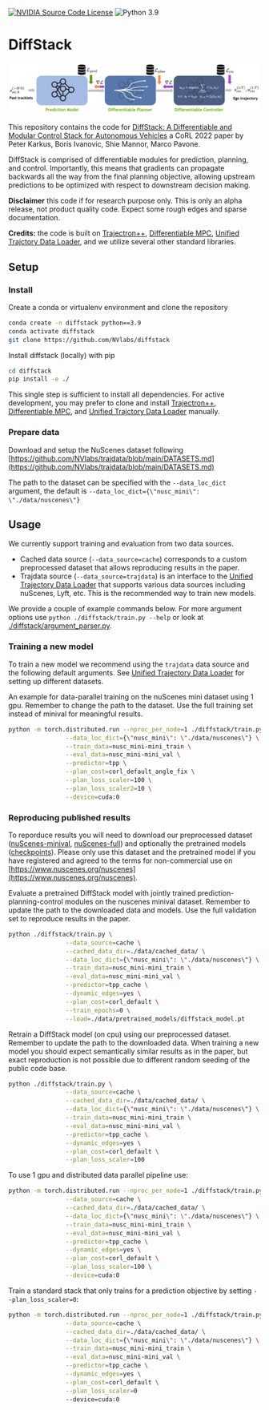 [![NVIDIA Source Code License](https://img.shields.io/badge/license-NSCL-blue.svg)](https://github.com/NVlabs/diffstack/blob/main/LICENSE.txt)
![Python 3.9](https://img.shields.io/badge/python-3.9-green.svg)

# DiffStack

![drawing](diffstack_modules.png)

This repository contains the code for [DiffStack: A Differentiable and Modular Control Stack for Autonomous Vehicles](https://openreview.net/forum?id=teEnA3L4aRe) a CoRL 2022 paper by Peter Karkus, Boris Ivanovic, Shie Mannor, Marco Pavone.

DiffStack is comprised of differentiable modules for prediction, planning, and control.
Importantly, this means that gradients can propagate backwards all the way from the final planning
objective, allowing upstream predictions to be optimized with respect to downstream decision making.

**Disclaimer** this code if for research purpose only. This is only an alpha release, not product quality code. Expect some rough edges and sparse documentation.

**Credits:** the code is built on [Trajectron++](https://github.com/StanfordASL/Trajectron-plus-plu), [Differentiable MPC](https://github.com/locuslab/mpc.pytorch), [Unified Trajctory Data Loader](https://github.com/NVlabs/trajdata), and we utilize several other standard libraries.

## Setup

### Install

Create a conda or virtualenv environment and clone the repository

```bash
conda create -n diffstack python==3.9
conda activate diffstack
git clone https://github.com/NVlabs/diffstack
```

Install diffstack (locally) with pip

```bash
cd diffstack
pip install -e ./
```

This single step is sufficient to install all dependencies. For active development, you may prefer to clone and install [Trajectron++](https://github.com/StanfordASL/Trajectron-plus-plu), [Differentiable MPC](https://github.com/locuslab/mpc.pytorch), and [Unified Trajctory Data Loader](https://github.com/NVlabs/trajdata) manually.


### Prepare data

Download and setup the NuScenes dataset following [https://github.com/NVlabs/trajdata/blob/main/DATASETS.md](https://github.com/NVlabs/trajdata/blob/main/DATASETS.md)

The path to the dataset can be specified with the `--data_loc_dict` argument, the default is `--data_loc_dict={\"nusc_mini\": \"./data/nuscenes\"}`

## Usage

We currently support training and evaluation from two data sources.

- Cached data source (`--data_source=cache`) corresponds to a custom preprocessed dataset that allows reproducing results in the paper.
- Trajdata source (`--data_source=trajdata`) is an interface to the [Unified Trajectory Data Loader](https://github.com/NVlabs/trajdata) that supports various data sources including nuScenes, Lyft, etc. This is the recommended way to train new models.

We provide a couple of example commands below. For more argument options use `python ./diffstack/train.py --help` or look at [./diffstack/argument_parser.py](diffstack/argument_parser.py).


### Training a new model

To train a new model we recommend using the `trajdata` data source and the following default arguments. See [Unified Trajectory Data Loader](https://github.com/NVlabs/trajdata) for setting up different datasets.

An example for data-parallel training on the nuScenes mini dataset using 1 gpu. Remember to change the path to the dataset. Use the full training set instead of minival for meaningful results.

```bash
python -m torch.distributed.run --nproc_per_node=1 ./diffstack/train.py \
                --data_loc_dict={\"nusc_mini\": \"./data/nuscenes\"} \
                --train_data=nusc_mini-mini_train \
                --eval_data=nusc_mini-mini_val \
                --predictor=tpp \
                --plan_cost=corl_default_angle_fix \
                --plan_loss_scaler=100 \
                --plan_loss_scaler2=10 \
                --device=cuda:0
```

### Reproducing published results

To reporduce results you will need to download our preprocessed dataset ([nuScenes-minival](https://drive.google.com/drive/folders/1jhxNQMWCkVpdDUhAuvYZ2rihT67j77o0?usp=share_link), [nuScenes-full](https://drive.google.com/drive/folders/1xq7OJG5k796_SFsb6j6g7O2e5kc85z51?usp=share_link)) and optionally the pretrained models ([checkpoints](https://drive.google.com/drive/folders/18X4i_gsj72kBkpMGT6Psp3svaqR6yU8d?usp=sharing)). Please only use this dataset and the pretrained model if you have registered and agreed to the terms for non-commercial use on [https://www.nuscenes.org/nuscenes](https://www.nuscenes.org/nuscenes).

Evaluate a pretrained DiffStack model with jointly trained prediction-planning-control modules on the nuscenes minival dataset. Remember to update the path to the downloaded data and models. Use the full validation set to reproduce results in the paper.

```bash
python ./diffstack/train.py \
                --data_source=cache \
                --cached_data_dir=./data/cached_data/ \
                --data_loc_dict={\"nusc_mini\": \"./data/nuscenes\"} \
                --train_data=nusc_mini-mini_train \
                --eval_data=nusc_mini-mini_val \
                --predictor=tpp_cache \
                --dynamic_edges=yes \
                --plan_cost=corl_default \
                --train_epochs=0 \
                --load=./data/pretrained_models/diffstack_model.pt
```

Retrain a DiffStack model (on cpu) using our preprocessed dataset.  Remember to update the path to the downloaded data. When training a new model you should expect semantically similar results as in the paper, but exact reproduction is not possible due to different random seeding of the public code base.

```bash
python ./diffstack/train.py \
                --data_source=cache \
                --cached_data_dir=./data/cached_data/ \
                --data_loc_dict={\"nusc_mini\": \"./data/nuscenes\"} \
                --train_data=nusc_mini-mini_train \
                --eval_data=nusc_mini-mini_val \
                --predictor=tpp_cache \
                --dynamic_edges=yes \
                --plan_cost=corl_default \
                --plan_loss_scaler=100 
```

To use 1 gpu and distributed data parallel pipeline use:

```bash
python -m torch.distributed.run --nproc_per_node=1 ./diffstack/train.py \
                --data_source=cache \
                --cached_data_dir=./data/cached_data/ \
                --data_loc_dict={\"nusc_mini\": \"./data/nuscenes\"} \
                --train_data=nusc_mini-mini_train \
                --eval_data=nusc_mini-mini_val \
                --predictor=tpp_cache \
                --dynamic_edges=yes \
                --plan_cost=corl_default \
                --plan_loss_scaler=100 \
                --device=cuda:0
```

Train a standard stack that only trains for a prediction objective by setting `--plan_loss_scaler=0`:

```bash
python -m torch.distributed.run --nproc_per_node=1 ./diffstack/train.py \
                --data_source=cache \
                --cached_data_dir=./data/cached_data/ \
                --data_loc_dict={\"nusc_mini\": \"./data/nuscenes\"} \
                --train_data=nusc_mini-mini_train \
                --eval_data=nusc_mini-mini_val \
                --predictor=tpp_cache \
                --dynamic_edges=yes \
                --plan_cost=corl_default \
                --plan_loss_scaler=0 
                --device=cuda:0
```
